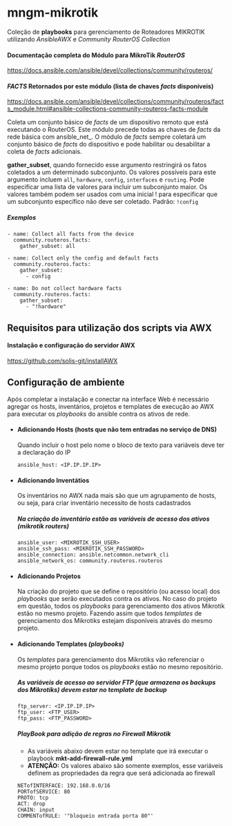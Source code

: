 # mngm-mikrotik
Coleção de **playbooks** para gerenciamento de Roteadores MIKROTIK utilizando *AnsibleAWX* e *Community RouterOS Collection*

#### Documentação completa do Módulo para MikroTik *RouterOS*
https://docs.ansible.com/ansible/devel/collections/community/routeros/

#### *FACTS* Retornados por este módulo (lista de chaves *facts* disponíveis)
https://docs.ansible.com/ansible/devel/collections/community/routeros/facts_module.html#ansible-collections-community-routeros-facts-module

Coleta um conjunto básico de *facts* de um dispositivo remoto que está executando o RouterOS. Este módulo precede todas as chaves de *facts* da rede básica com ansible_net_<fact>. O módulo de *facts* sempre coletará um conjunto básico de *facts* do dispositivo e pode habilitar ou desabilitar a coleta de *facts* adicionais.

**gather_subset**, quando fornecido esse argumento restringirá os fatos coletados a um determinado subconjunto. Os valores possíveis para este argumento incluem `all`, `hardware`, `config`, `interfaces` e `routing`. Pode especificar uma lista de valores para incluir um subconjunto maior. Os valores também podem ser usados com uma inicial ! para especificar que um subconjunto específico não deve ser coletado. Padrão: `!config`

##### Exemplos
```
- name: Collect all facts from the device
  community.routeros.facts:
    gather_subset: all

- name: Collect only the config and default facts
  community.routeros.facts:
    gather_subset:
      - config

- name: Do not collect hardware facts
  community.routeros.facts:
    gather_subset:
      - "!hardware"
```


## Requisitos para utilização dos scripts via AWX

####  Instalação e configuração do servidor AWX

https://github.com/solis-git/installAWX

## Configuração de ambiente

Após completar a instalação e conectar na interface Web é necessário agregar os hosts, inventários, projetos e templates de execução ao AWX para executar os *playbooks* do ansible contra os ativos de rede.


- #### Adicionando Hosts (hosts que não tem entradas no serviço de DNS)

  Quando incluir o host pelo nome o bloco de texto para variáveis deve ter a declaração do IP 

   `ansible_host: <IP.IP.IP.IP>`


- #### Adicionando Inventátios

  Os inventários no AWX nada mais são que um agrupamento de hosts, ou seja, para criar inventário necessito de hosts cadastrados

  ##### Na criação do inventário estão as variáveis de acesso dos ativos (mikrotik routers)
  ```
  ansible_user: <MIKROTIK_SSH_USER>
  ansible_ssh_pass: <MIKROTIK_SSH_PASSWORD>
  ansible_connection: ansible.netcommon.network_cli
  ansible_network_os: community.routeros.routeros
  ```

- #### Adicionando Projetos
  
  Na criação do projeto que se define o repositório (ou acesso local) dos *playbooks* que serão executados contra os ativos. No caso do projeto em questão, todos os *playbooks* para gerenciamento dos ativos Mikrotik estão no mesmo projeto. Fazendo assim que todos *templates* de gerenciamento dos Mikrotiks estejam disponíveis através do mesmo projeto.


- #### Adicionando Templates *(playbooks)*
  
  Os *templates* para gerenciamento dos Mikrotiks vão referenciar o mesmo projeto porque todos os *playbooks* estão no mesmo repositório. 
  
  ##### As variáveis de acesso ao servidor FTP (que armazena os backups dos Mikrotiks) devem estar no *template de backup*
  ```
  ftp_server: <IP.IP.IP.IP>
  ftp_user: <FTP_USER>
  ftp_pass: <FTP_PASSWORD>
  ```
  
  ##### PlayBook para adição de regras no Firewall Mikrotik
  - As variáveis abaixo devem estar no template que irá executar o playbook **mkt-add-firewall-rule.yml**
  - **ATENÇÃO:** Os valores abaixo são somente exemplos, esse variáveis definem as propriedades da regra que será adicionada ao firewall

  ```
  NETofINTERFACE: 192.168.0.0/16
  PORTofSERVICE: 80
  PROTO: tcp
  ACT: drop
  CHAIN: input
  COMMENTofRULE: '"bloqueio entrada porta 80"'
  ```
